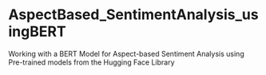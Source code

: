 # AspectBased_SentimentAnalysis_usingBERT
Working with a BERT Model for Aspect-based Sentiment Analysis using Pre-trained models from the Hugging Face Library 
